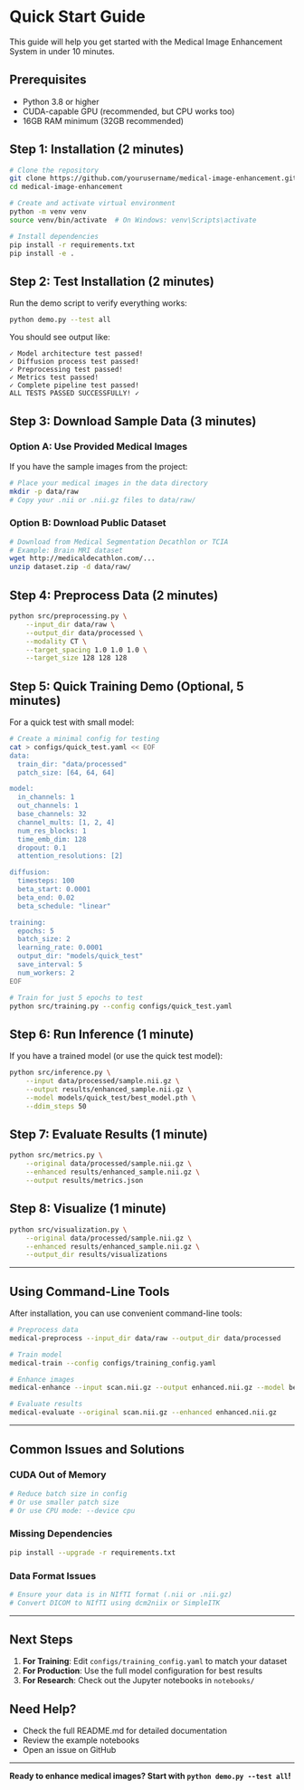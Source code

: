 # Quick Start Guide

This guide will help you get started with the Medical Image Enhancement System in under 10 minutes.

## Prerequisites

- Python 3.8 or higher
- CUDA-capable GPU (recommended, but CPU works too)
- 16GB RAM minimum (32GB recommended)

## Step 1: Installation (2 minutes)

```bash
# Clone the repository
git clone https://github.com/yourusername/medical-image-enhancement.git
cd medical-image-enhancement

# Create and activate virtual environment
python -m venv venv
source venv/bin/activate  # On Windows: venv\Scripts\activate

# Install dependencies
pip install -r requirements.txt
pip install -e .
```

## Step 2: Test Installation (2 minutes)

Run the demo script to verify everything works:

```bash
python demo.py --test all
```

You should see output like:
```
✓ Model architecture test passed!
✓ Diffusion process test passed!
✓ Preprocessing test passed!
✓ Metrics test passed!
✓ Complete pipeline test passed!
ALL TESTS PASSED SUCCESSFULLY! ✓
```

## Step 3: Download Sample Data (3 minutes)

### Option A: Use Provided Medical Images

If you have the sample images from the project:

```bash
# Place your medical images in the data directory
mkdir -p data/raw
# Copy your .nii or .nii.gz files to data/raw/
```

### Option B: Download Public Dataset

```bash
# Download from Medical Segmentation Decathlon or TCIA
# Example: Brain MRI dataset
wget http://medicaldecathlon.com/...
unzip dataset.zip -d data/raw/
```

## Step 4: Preprocess Data (2 minutes)

```bash
python src/preprocessing.py \
    --input_dir data/raw \
    --output_dir data/processed \
    --modality CT \
    --target_spacing 1.0 1.0 1.0 \
    --target_size 128 128 128
```

## Step 5: Quick Training Demo (Optional, 5 minutes)

For a quick test with small model:

```bash
# Create a minimal config for testing
cat > configs/quick_test.yaml << EOF
data:
  train_dir: "data/processed"
  patch_size: [64, 64, 64]

model:
  in_channels: 1
  out_channels: 1
  base_channels: 32
  channel_mults: [1, 2, 4]
  num_res_blocks: 1
  time_emb_dim: 128
  dropout: 0.1
  attention_resolutions: [2]

diffusion:
  timesteps: 100
  beta_start: 0.0001
  beta_end: 0.02
  beta_schedule: "linear"

training:
  epochs: 5
  batch_size: 2
  learning_rate: 0.0001
  output_dir: "models/quick_test"
  save_interval: 5
  num_workers: 2
EOF

# Train for just 5 epochs to test
python src/training.py --config configs/quick_test.yaml
```

## Step 6: Run Inference (1 minute)

If you have a trained model (or use the quick test model):

```bash
python src/inference.py \
    --input data/processed/sample.nii.gz \
    --output results/enhanced_sample.nii.gz \
    --model models/quick_test/best_model.pth \
    --ddim_steps 50
```

## Step 7: Evaluate Results (1 minute)

```bash
python src/metrics.py \
    --original data/processed/sample.nii.gz \
    --enhanced results/enhanced_sample.nii.gz \
    --output results/metrics.json
```

## Step 8: Visualize (1 minute)

```bash
python src/visualization.py \
    --original data/processed/sample.nii.gz \
    --enhanced results/enhanced_sample.nii.gz \
    --output_dir results/visualizations
```

---

## Using Command-Line Tools

After installation, you can use convenient command-line tools:

```bash
# Preprocess data
medical-preprocess --input_dir data/raw --output_dir data/processed

# Train model
medical-train --config configs/training_config.yaml

# Enhance images
medical-enhance --input scan.nii.gz --output enhanced.nii.gz --model best_model.pth

# Evaluate results
medical-evaluate --original scan.nii.gz --enhanced enhanced.nii.gz
```

---

## Common Issues and Solutions

### CUDA Out of Memory
```bash
# Reduce batch size in config
# Or use smaller patch size
# Or use CPU mode: --device cpu
```

### Missing Dependencies
```bash
pip install --upgrade -r requirements.txt
```

### Data Format Issues
```bash
# Ensure your data is in NIfTI format (.nii or .nii.gz)
# Convert DICOM to NIfTI using dcm2niix or SimpleITK
```

---

## Next Steps

1. **For Training**: Edit `configs/training_config.yaml` to match your dataset
2. **For Production**: Use the full model configuration for best results
3. **For Research**: Check out the Jupyter notebooks in `notebooks/`

## Need Help?

- Check the full README.md for detailed documentation
- Review the example notebooks
- Open an issue on GitHub

---

**Ready to enhance medical images? Start with `python demo.py --test all`!**
